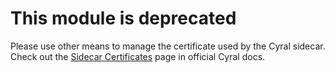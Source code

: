 # This module is deprecated

Please use other means to manage the certificate used by the Cyral
sidecar. Check out the [Sidecar
Certificates](https://cyral.com/docs/sidecars/sidecar-certificates) page in
official Cyral docs.
